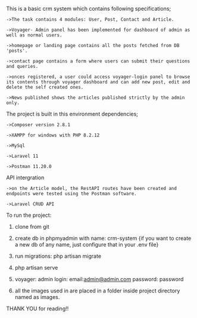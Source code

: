This is a basic crm system which contains following specifications;

    ->The task contains 4 modules: User, Post, Contact and Article.

    ->Voyager- Admin panel has been implemented for dashboard of admin as well as normal users.
    
    ->homepage or landing page contains all the posts fetched from DB 'posts'.
    
    ->contact page contains a form where users can submit their questions and queries.
    
    ->onces registered, a user could access voyager-login panel to browse its contents through voyager dashboard and can add new post, edit and delete the self created ones.
    
    ->News published shows the articles published strictly by the admin only.




The project is built in this environment dependencies;

    ->Composer version 2.8.1
    
    ->XAMPP for windows with PHP 8.2.12 
    
    ->MySql
    
    ->Laravel 11
    
    ->Postman 11.20.0



API intergration

    ->on the Article model, the RestAPI routes have been created and endpoints were tested using the Postman software.
    
    ->Laravel CRUD API 



To run the project:

1. clone from git
   
2. create db in phpmyadmin with name: crm-system
   {if you want to create a new db of any name, just configure that in your .env file}
   
3. run migrations: php artisan migrate
   
4. php artisan serve
   
5. voyager:
   admin login: email:admin@admin.com  password: password
   
6. all the images used in are placed in a folder inside project directory named as images.


THANK YOU for reading!!

